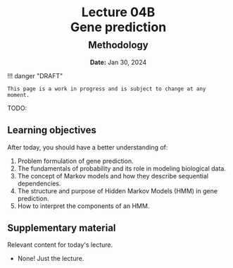 <h1 style="margin-bottom: 0.4em; text-align: center;">
    <b>Lecture 04B</b><br>
    Gene prediction
</h1>
<h2 style="margin-top: 0.0em; text-align: center;">
    Methodology
</h2>
<p style="text-align: center;">
    <b>Date:</b> Jan 30, 2024
</p>

!!! danger "DRAFT"

    This page is a work in progress and is subject to change at any moment.

TODO:

## Learning objectives

After today, you should have a better understanding of:

1.  Problem formulation of gene prediction.
2.  The fundamentals of probability and its role in modeling biological data.
3.  The concept of Markov models and how they describe sequential dependencies.
4.  The structure and purpose of Hidden Markov Models (HMM) in gene prediction.
5.  How to interpret the components of an HMM.

## Supplementary material

Relevant content for today's lecture.

-   None! Just the lecture.

<!-- ## Presentation

-   **View:** [slides.com/aalexmmaldonado/biosc1540-l04b](https://slides.com/aalexmmaldonado/biosc1540-l04b)
-   **Live link:** [slides.com/d/t7LRp0A/live](https://slides.com/d/t7LRp0A/live)
-   **Download:** [biosc1540-l04b.pdf](/lectures/04B/biosc1540-l04b.pdf)

<iframe src="https://slides.com/aalexmmaldonado/biosc1540-l04b/embed?byline=hidden&share=hidden" width="100%" height="600" title="BIOSC 1540: Lecture 04B" scrolling="no" frameborder="0" webkitallowfullscreen mozallowfullscreen allowfullscreen></iframe> -->
